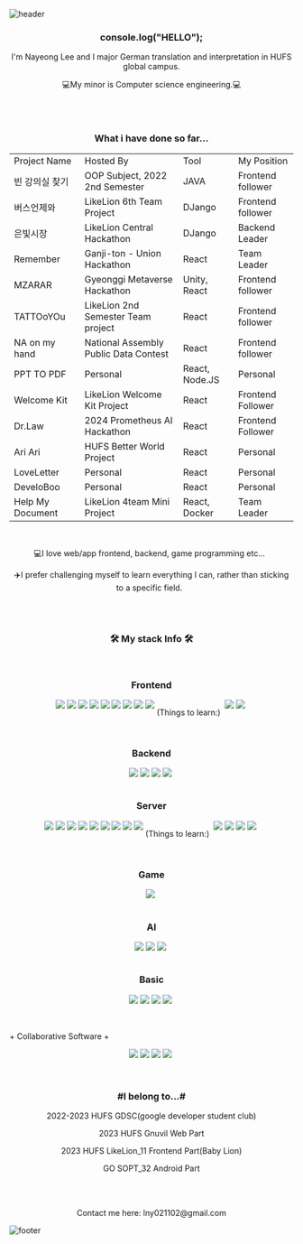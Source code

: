 ![header](https://capsule-render.vercel.app/api?type=waving&color=auto&height=200&section=header&text=HUFS%20Germany%20Computer%20Nayeong&fontSize=50&animation=twinkling&text-color=black)

<h3 align="center"><b>console.log("HELLO");</b></h3>

<p align="center">I'm Nayeong Lee and I major German translation and interpretation in HUFS global campus.</p>
<p align="center">💻My minor is Computer science engineering.💻</p>
<br>
<br>

<table align="center">
  <h3 align="center"><b>What i have done so far...</b></h3>
  <tr>
    <td>Project Name</td>
    <td>Hosted By</td>
     <td>Tool</td>
    <td>My Position</td>
  </tr>
  <tr>
    <td>빈 강의실 찾기</td>
    <td>OOP Subject, 2022 2nd Semester</td>
     <td>JAVA</td>
    <td>Frontend follower</td>
  </tr>
  <tr>
    <td>버스언제와</td>
    <td>LikeLion 6th Team Project</td>
     <td>DJango</td>
    <td>Frontend follower</td>
  </tr>
  <tr>
    <td>은빛시장</td>
    <td>LikeLion Central Hackathon</td>
     <td>DJango</td>
    <td>Backend Leader</td>
  </tr>
  <tr>
    <td>Remember</td>
    <td>Ganji-ton - Union Hackathon</td>
     <td>React</td>
    <td>Team Leader</td>
  </tr>
  <tr>
    <td>MZARAR</td>
    <td>Gyeonggi Metaverse Hackathon</td>
     <td>Unity, React</td>
    <td>Frontend follower</td>
  </tr>
  <tr>
    <td>TATTOoYOu</td>
    <td>LikeLion 2nd Semester Team project</td>
     <td>React</td>
    <td>Frontend follower</td>
  </tr>
   <tr>
    <td>NA on my hand</td>
    <td>National Assembly Public Data Contest</td>
     <td>React</td>
    <td>Frontend follower</td>
  </tr>
  <tr>
    <td>PPT TO PDF</td>
    <td>Personal</td>
     <td>React, Node.JS</td>
    <td>Personal</td>
  </tr>
   <tr>
    <td>Welcome Kit</td>
    <td>LikeLion Welcome Kit Project</td>
     <td>React</td>
    <td>Frontend Follower</td>
  </tr>
   <tr>
    <td>Dr.Law</td>
    <td>2024 Prometheus AI Hackathon</td>
     <td>React</td>
    <td>Frontend Follower</td>
  </tr>
   <tr>
    <td>Ari Ari</td>
    <td>HUFS Better World Project</td>
     <td>React</td>
    <td>Personal</td>
  </tr>
   <tr>
    <td>LoveLetter</td>
    <td>Personal</td>
     <td>React</td>
    <td>Personal</td>
  </tr>
   <tr>
    <td>DeveloBoo</td>
    <td>Personal</td>
     <td>React</td>
    <td>Personal</td>
  </tr>
   <tr>
    <td>Help My Document</td>
    <td>LikeLion 4team Mini Project</td>
     <td>React, Docker</td>
    <td>Team Leader</td>
  </tr>
</table>

<br>

<p align="center">💻I love web/app frontend, backend, game programming etc...&nbsp;&nbsp;</p>
<p align="center">✈️I prefer challenging myself to learn everything I can, rather than sticking to a specific field.&nbsp;&nbsp;</p>

<br>
<br>

<h3 align="center"><b>🛠 My stack Info 🛠</b></h3>
</br>

<h3 align="center"><b>Frontend</b></h3>
<div style="display: flex; justify-content: center;" align="center">
<img src="https://img.shields.io/badge/HTML-orange?style=flat-square&logo=HTML&logoColor=white"/>&nbsp
<img src="https://img.shields.io/badge/Javascript-yellow?style=flat-square&logo=Javascript&logoColor=white"/>&nbsp 
<img src="https://img.shields.io/badge/CSS3-1572B6?style=flat-square&logo=CSS3&logoColor=white"/> &nbsp
<img src="https://img.shields.io/badge/Flutter-02569B?style=flat-square&logo=Flutter&logoColor=white"/> &nbsp
<img src="https://img.shields.io/badge/dart-0175C2?style=flat-square&logo=dart&logoColor=white"/> &nbsp
<img src="https://img.shields.io/badge/Android-green?style=flat-square&logo=Android&logoColor=white"/> &nbsp
<img src="https://img.shields.io/badge/Kotlin-F48E00?style=flat-square&logo=Kotlin&logoColor=white"/>&nbsp
<img src="https://img.shields.io/badge/React-61DAFB?style=flat-square&logo=React&logoColor=white"/>&nbsp
<img src="https://img.shields.io/badge/styledcomponents-DB7093?style=flat-square&logo=styledcomponents&logoColor=white"/>&nbsp
<p align="center">(Things to learn:)&nbsp;&nbsp;</p>
<img src="https://img.shields.io/badge/typescript-3178C6?style=flat-square&logo=typescript&logoColor=white"/>&nbsp
<img src="https://img.shields.io/badge/vue.js-4FC08D?style=flat-square&logo=vuedotjs&logoColor=white"/>&nbsp
</div>
<br>
<h3 align="center"><b>Backend</b></h3>
<div style="display: flex; justify-content: center;" align="center">
<img src="https://img.shields.io/badge/DJango-092E20?style=flat-square&logo=DJango&logoColor=white"/> &nbsp
<img src="https://img.shields.io/badge/SpringBoot-6DB33F?style=flat-square&logo=SpringBoot&logoColor=white"/> &nbsp
<img src="https://img.shields.io/badge/IntelliJ-000000?style=flat-square&logo=IntelliJ&logoColor=white"/> &nbsp
<img src="https://img.shields.io/badge/Node.js-339933?style=flat-square&logo=Node.js&logoColor=white"/> &nbsp
  </div>
  <br>
<h3 align="center"><b>Server</b></h3>
<div style="display: flex; justify-content: center;" align="center">
<img src="https://img.shields.io/badge/Linux-FCC624?style=flat-square&logo=Linux&logoColor=white"/> &nbsp
<img src="https://img.shields.io/badge/Ubuntu-E95420?style=flat-square&logo=Ubuntu&logoColor=white"/> &nbsp
<img src="https://img.shields.io/badge/amazonaws-232F3E?style=flat-square&logo=amazonaws&logoColor=white"/> &nbsp
<img src="https://img.shields.io/badge/docker-2496ED?style=flat-square&logo=docker&logoColor=white"/> &nbsp
<img src="https://img.shields.io/badge/NaverCloud-03C75A?style=flat-square&logo=NaverCloud&logoColor=white"/> &nbsp
<img src="https://img.shields.io/badge/MySQL-4479A1?style=flat-square&logo=MySQL&logoColor=white"/> &nbsp
<img src="https://img.shields.io/badge/NGINX-009639?style=flat-square&logo=NGINX&logoColor=white"/> &nbsp
<img src="https://img.shields.io/badge/Certbot-0066FF?style=flat-square&logo=Certbot&logoColor=white"/> &nbsp
<img src="https://img.shields.io/badge/MyLocalPhysicalServer-0066FF?style=flat-square&logo=MyLocalPhysicalServer&logoColor=white"/> &nbsp
<p align="center">(Things to learn:)&nbsp;&nbsp;</p>
<img src="https://img.shields.io/badge/Kubernetes-326CE5?style=flat-square&logo=Kubernetes&logoColor=white"/> &nbsp
<img src="https://img.shields.io/badge/Jenkins-D24939?style=flat-square&logo=Jenkins&logoColor=white"/> &nbsp
<img src="https://img.shields.io/badge/Kafka-231F20?style=flat-square&logo=Kafka&logoColor=white"/> &nbsp
<img src="https://img.shields.io/badge/Redis-DC382D?style=flat-square&logo=Redis&logoColor=white"/> &nbsp
  </div>
<br>
  <h3 align="center"><b>Game</b></h3>
<div style="display: flex; justify-content: center;" align="center">
  <img src="https://img.shields.io/badge/Unity-FFFFFF?style=flat-square&logo=Unity&logoColor=white"/> &nbsp
</div>
<br>
 <h3 align="center"><b>AI</b></h3>
<div style="display: flex; justify-content: center;" align="center">
  <img src="https://img.shields.io/badge/PyTorch-EE4C2C?style=flat-square&logo=PyTorch&logoColor=white"/> &nbsp
  <img src="https://img.shields.io/badge/TensorFlow-FF6F00?style=flat-square&logo=TensorFlow&logoColor=white"/> &nbsp
  <img src="https://img.shields.io/badge/GoogleColab-F9AB00?style=flat-square&logo=GoogleColab&logoColor=white"/> &nbsp
</div>
<br>
  <h3 align="center"><b>Basic</b></h3>
<div style="display: flex; justify-content: center;" align="center">
  <img src="https://img.shields.io/badge/Python-blue?style=flat-square&logo=Python&logoColor=white"/> &nbsp
<img src="https://img.shields.io/badge/C-AFEEEE?style=flat-square&logo=C&logoColor=white"/> &nbsp
<img src="https://img.shields.io/badge/C++-00599C?style=flat-square&logo=C++&logoColor=white"/> &nbsp
<img src="https://img.shields.io/badge/Java-092E20?style=flat-square&logo=Java&logoColor=white"/> &nbsp
</div>

  <br>
  <br>

<p align="center" style="display: flex"> + Collaborative Software +</p>
<div style="display: flex; justify-content: center;" align="center">
<img src="https://img.shields.io/badge/GitHub-181717?style=flat-square&logo=GitHub&logoColor=white"/> &nbsp
<img src="https://img.shields.io/badge/Git-F05032?style=flat-square&logo=Git&logoColor=white"/> &nbsp
<img src="https://img.shields.io/badge/Notion-000000?style=flat-square&logo=Notion&logoColor=white"/> &nbsp
<img src="https://img.shields.io/badge/Slack-4A154B?style=flat-square&logo=Slack&logoColor=white"/> &nbsp
  </div>
  
  <br>
  <br>
  
<h3 align="center"> #I belong to...# </h3>
<p align="center"> 2022-2023 HUFS GDSC(google developer student club) </p>
<p align="center"> 2023 HUFS Gnuvil Web Part </p>
<p align="center"> 2023 HUFS LikeLion_11 Frontend Part(Baby Lion) </p>
<p align="center"> GO SOPT_32 Android Part </p>




<br>
<br>

  
  <p align="center"> Contact me here: lny021102@gmail.com</p>

![footer](https://capsule-render.vercel.app/api?type=waving&color=auto&height=100&section=footer)
